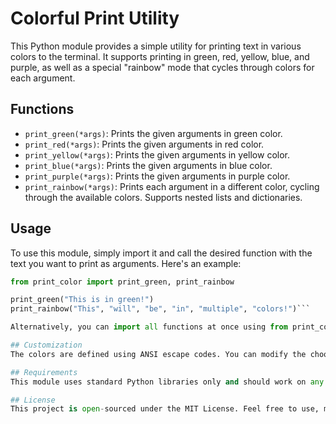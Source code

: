 # Colorful Print Utility

This Python module provides a simple utility for printing text in various colors to the terminal. It supports printing in green, red, yellow, blue, and purple, as well as a special "rainbow" mode that cycles through colors for each argument.

## Functions

- `print_green(*args)`: Prints the given arguments in green color.
- `print_red(*args)`: Prints the given arguments in red color.
- `print_yellow(*args)`: Prints the given arguments in yellow color.
- `print_blue(*args)`: Prints the given arguments in blue color.
- `print_purple(*args)`: Prints the given arguments in purple color.
- `print_rainbow(*args)`: Prints each argument in a different color, cycling through the available colors. Supports nested lists and dictionaries.

## Usage

To use this module, simply import it and call the desired function with the text you want to print as arguments. Here's an example:

```python
from print_color import print_green, print_rainbow

print_green("This is in green!")
print_rainbow("This", "will", "be", "in", "multiple", "colors!")```

Alternatively, you can import all functions at once using from print_color import *. However, be cautious when using this approach as it imports all public names defined in the module, which can lead to conflicts with other modules or variables in your namespace.*

## Customization
The colors are defined using ANSI escape codes. You can modify the choose_color function or the color codes within each print function if you wish to customize the colors.

## Requirements
This module uses standard Python libraries only and should work on any system that supports Python and ANSI escape codes for terminal colors.

## License
This project is open-sourced under the MIT License. Feel free to use, modify, and distribute as you see fit. ```

